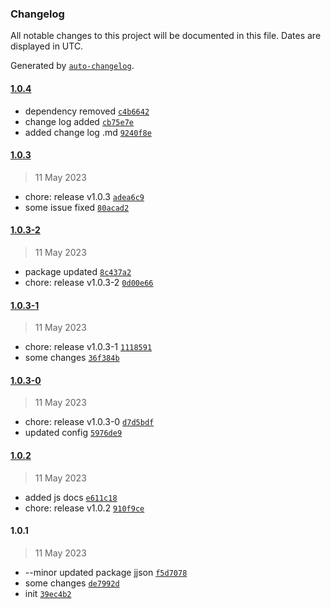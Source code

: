 ### Changelog

All notable changes to this project will be documented in this file. Dates are displayed in UTC.

Generated by [`auto-changelog`](https://github.com/CookPete/auto-changelog).

#### [1.0.4](https://github.com/AdarshHatkar/modern-clipboard/compare/1.0.3...1.0.4)

- dependency removed [`c4b6642`](https://github.com/AdarshHatkar/modern-clipboard/commit/c4b664271c4fec8b35bbddb3d93f754538e467ba)
- change log added [`cb75e7e`](https://github.com/AdarshHatkar/modern-clipboard/commit/cb75e7ec116ce727658115f6586182dce844646e)
- added change log .md [`9240f8e`](https://github.com/AdarshHatkar/modern-clipboard/commit/9240f8ee41ee664095a11d2092356545e7e51a75)

#### [1.0.3](https://github.com/AdarshHatkar/modern-clipboard/compare/1.0.3-2...1.0.3)

> 11 May 2023

- chore: release v1.0.3 [`adea6c9`](https://github.com/AdarshHatkar/modern-clipboard/commit/adea6c91dcf6b52df517677a38220e236c42e62b)
- some issue fixed [`80acad2`](https://github.com/AdarshHatkar/modern-clipboard/commit/80acad21e9094d8c02c1ffe689e5f94e37428e45)

#### [1.0.3-2](https://github.com/AdarshHatkar/modern-clipboard/compare/1.0.3-1...1.0.3-2)

> 11 May 2023

- package updated [`8c437a2`](https://github.com/AdarshHatkar/modern-clipboard/commit/8c437a2fa8c81704c50ff6dfd36afedf3a65238e)
- chore: release v1.0.3-2 [`0d00e66`](https://github.com/AdarshHatkar/modern-clipboard/commit/0d00e660c5e48a341a46b2c37a5e63c785499ae0)

#### [1.0.3-1](https://github.com/AdarshHatkar/modern-clipboard/compare/1.0.3-0...1.0.3-1)

> 11 May 2023

- chore: release v1.0.3-1 [`1118591`](https://github.com/AdarshHatkar/modern-clipboard/commit/1118591341443aaaf2945af7ea4cfe4b95f038e2)
- some changes [`36f384b`](https://github.com/AdarshHatkar/modern-clipboard/commit/36f384bc15aff0a596494966c98c14b0572ea008)

#### [1.0.3-0](https://github.com/AdarshHatkar/modern-clipboard/compare/1.0.2...1.0.3-0)

> 11 May 2023

- chore: release v1.0.3-0 [`d7d5bdf`](https://github.com/AdarshHatkar/modern-clipboard/commit/d7d5bdfafae024c0cc62271a1d5d11600f361edc)
- updated config [`5976de9`](https://github.com/AdarshHatkar/modern-clipboard/commit/5976de9f2913fbb6d668195fa01fd5a5824306c8)

#### [1.0.2](https://github.com/AdarshHatkar/modern-clipboard/compare/1.0.1...1.0.2)

> 11 May 2023

- added js docs [`e611c18`](https://github.com/AdarshHatkar/modern-clipboard/commit/e611c188d146583afbdd60267b2ece2089dce8d1)
- chore: release v1.0.2 [`910f9ce`](https://github.com/AdarshHatkar/modern-clipboard/commit/910f9ce9ddef03ce79960d0147d6b4ae4cdea88b)

#### 1.0.1

> 11 May 2023

- --minor updated package jjson [`f5d7078`](https://github.com/AdarshHatkar/modern-clipboard/commit/f5d7078e043bf12d9c1502a853488e418ded495b)
- some changes [`de7992d`](https://github.com/AdarshHatkar/modern-clipboard/commit/de7992d88870a71e340be04d675a45443855b949)
- init [`39ec4b2`](https://github.com/AdarshHatkar/modern-clipboard/commit/39ec4b2a69acf0ac1e2673e21f961f54b0d4f5f4)
